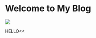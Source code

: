 # Welcome to My Blog

<a href='https://clustrmaps.com/site/1boev'  title='Visit tracker'><img src='//clustrmaps.com/map_v2.png?cl=ffffff&w=300&t=tt&d=VdKD5xBKdzCyh4frXOxQKpE5rFZXuZ9Kot9yZaYenAc&co=2d78ad&ct=ffffff'/></a>



HELLO<<

<script src="https://giscus.app/client.js"
        data-repo="chuxiaoyu/blog"
        data-repo-id="R_kgDOHVRSZw"
        data-category="Announcements"
        data-category-id="DIC_kwDOHVRSZ84CQPQ-"
        data-mapping="pathname"
        data-reactions-enabled="1"
        data-emit-metadata="0"
        data-input-position="top"
        data-theme="light"
        data-lang="en"
        data-loading="lazy"
        crossorigin="anonymous"
        async>
</script>